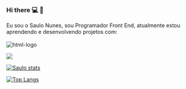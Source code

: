 ### Hi there  :computer: :pencil:
Eu sou o Saulo Nunes, sou Programador Front End, atualmente estou aprendendo e desenvolvendo projetos com:
<br>
<br>
<img src="https://img.shields.io/badge/HTML5-E34F26?style=for-the-badge&logo=html5&logoColor=white" alt="html-logo"/>

<img src="https://img.shields.io/badge/CSS3-1572B6?style=for-the-badge&logo=css3&logoColor=white" lt="css-logo" />


[![Saulo stats](https://github-readme-stats.vercel.app/api?username=saulonunes8)](https://github.com/anuraghazra/github-readme-stats)

[![Top Langs](https://github-readme-stats.vercel.app/api/top-langs/?username=saulonunes8)](https://github.com/anuraghazra/github-readme-stats)


